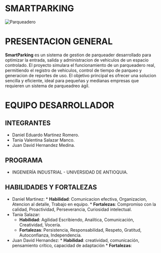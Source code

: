 # **SMARTPARKING**

![Parqueadero](https://github.com/user-attachments/assets/26521202-6047-431a-971c-20aa9036d68b)

# **PRESENTACION GENERAL**

**SmartParking** es un sistema de gestion de parqueader desarrollado para optimizar la entrada, salida y administracion de vehiculos de un espacio controlado. El proyecto simulara el funcionamiento de un parqueadero real, permitiendo el registro de vehiculos, control de tiempo de parqueo y generacion de reportes de uso. El objetivo principal es ofrecer una solucion sencilla y eficiente, ideal para pequeñas y medianas empresas que requieren un sistema de parqueadreo ágil.

# **EQUIPO DESARROLLADOR**

## **INTEGRANTES**

* Daniel Eduardo Martinez Romero.
* Tania Valentina Salazar Manco.
* Juan David Hernandez Medina.

## **PROGRAMA**

* INGENIERÍA INDUSTRIAL - UNIVERSIDAD DE ANTIOQUIA.

## **HABILIDADES Y FORTALEZAS**

* Daniel Martinez:
      * **Habilidad**: Comunicacion efectiva, Organizacion, Atencion al detalle, Trabajo en equipo.
      * **Fortalezas**: Compromiso con la calidad, Proactividad, Perseverancia, Curiosidad intelectual.
* Tania Salazar:
     * **Habilidad**: Agilidad Escribiendo, Analítica, Comunicación, Creatividad, Vocería.
     * **Fortalezas**: Persistencia, Responsabilidad, Respeto, Gratitud, Autoconfianza, Independencia.
* Juan David Hernandez:
      * **Habilidad**: creatividad, comunicación, pensamiento crítico,  capacidad de adaptación
      * **Fortalezas**: 

